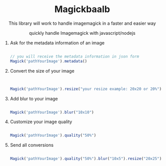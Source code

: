 
<h1 align="center">Magickbaalb</h1>
<p align="center">This library will work to handle imagemagick in a faster and easier way</hp>
<p align="center">quickly handle Imagemagick with javascript/nodejs</hp>


<ol>
<li>
Ask for the metadata information of an image

```js

// you will receive the metadata information in json form
Magick('pathYourImage').metadata()

```
</li>

<li>
Convert the size of your image

```js


Magick('pathYourImage').resize("your resize example: 20x20 or 20%")

```
</li>

<li>
Add blur to your image

```js

Magick('pathYourImage').blur("10x10")

```
</li>

<li>
Customize your image quality

```js

Magick('pathYourImage').quality("50%")

```
</li>

<li>
Send all conversions

```js

Magick('pathYourImage').quality("50%").blur("10x5").resize("20x25").convert("pathSaveImage")

```
</li>
</ol>


